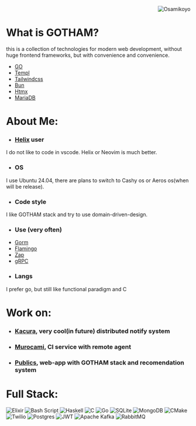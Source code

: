 <p align="right"> <img src="https://komarev.com/ghpvc/?username=osamikoyo&label=Profile%20views&color=0e75b6&size=24&style=flat" alt="Osamikoyo" /> </p>

# What is GOTHAM?
this is a collection of technologies for modern web development, without huge frontend frameworks, but with convenience and convenience.

* [GO](https://go.dev/)
* [Templ](https://templ.guide/)
* [Tailwindcss](https://tailwindcss.com/)
* [Bun](https://bun.sh/)
* [Htmx](https://htmx.org/)
* [MariaDB](https://mariadb.org/)

# About Me:
* ### [Helix](https://helix-editor.com/) user
I do not like to code in vscode. 
Helix or Neovim is much better.
* ### OS
I use Ubuntu 24.04, there are plans to switch to Cashy os or Aeros os(when will be release).
* ### Code style
I like GOTHAM stack and try to use domain-driven-design.
* ### Use (very often)
* [Gorm](https://gorm.io/)
* [Flamingo](https://www.flamingo.me/)
* [Zap](https://github.com/uber-go/zap)
* [gRPC](https://grpc.io/)
* ### Langs
I prefer go, but still like functional paradigm and C


# Work on:
* ### [Kacura](https://github.com/Koyo-os/Kacura), very cool(in future) distributed notify system
* ### [Murocami](https://github.com/Koyo-os/murocami), CI service with remote agent
* ### [Publics](https://github.com/osamikoyo/publics), web-app with GOTHAM stack and recomendation system

# Full Stack:
![Elixir](https://img.shields.io/badge/elixir-%234B275F.svg?style=for-the-badge&logo=elixir&logoColor=white) ![Bash Script](https://img.shields.io/badge/bash_script-%23121011.svg?style=for-the-badge&logo=gnu-bash&logoColor=white) ![Haskell](https://img.shields.io/badge/Haskell-5e5086?style=for-the-badge&logo=haskell&logoColor=white) ![C](https://img.shields.io/badge/c-%2300599C.svg?style=for-the-badge&logo=c&logoColor=white) ![Go](https://img.shields.io/badge/go-%2300ADD8.svg?style=for-the-badge&logo=go&logoColor=white) ![SQLite](https://img.shields.io/badge/sqlite-%2307405e.svg?style=for-the-badge&logo=sqlite&logoColor=white) ![MongoDB](https://img.shields.io/badge/MongoDB-%234ea94b.svg?style=for-the-badge&logo=mongodb&logoColor=white) ![CMake](https://img.shields.io/badge/CMake-%23008FBA.svg?style=for-the-badge&logo=cmake&logoColor=white) ![Twilio](https://img.shields.io/badge/Twilio-F22F46?style=for-the-badge&logo=Twilio&logoColor=white) ![Postgres](https://img.shields.io/badge/postgres-%23316192.svg?style=for-the-badge&logo=postgresql&logoColor=white) ![JWT](https://img.shields.io/badge/JWT-black?style=for-the-badge&logo=JSON%20web%20tokens) ![Apache Kafka](https://img.shields.io/badge/Apache%20Kafka-000?style=for-the-badge&logo=apachekafka) ![RabbitMQ](https://img.shields.io/badge/rabbitmq-FF6600?style=for-the-badge&logo=rabbitmq&logoColor=white)
